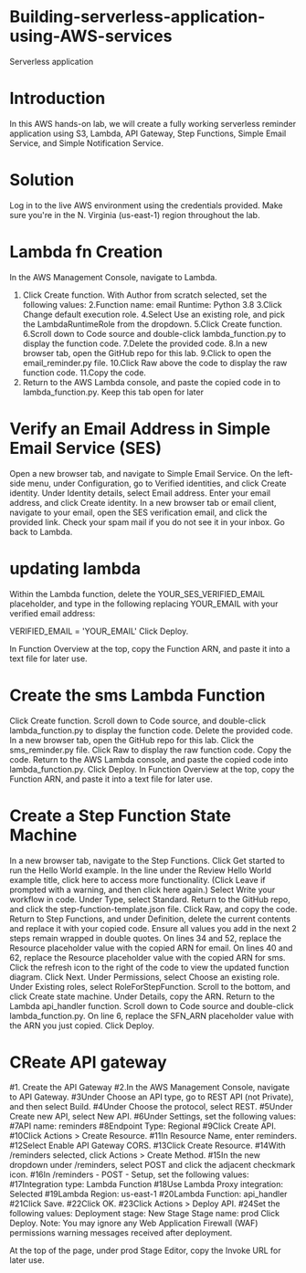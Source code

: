 # Building-serverless-application-using-AWS-services
Serverless application
<!--  -->
# Introduction
In this AWS hands-on lab, we will create a fully working serverless reminder application using S3, Lambda, API Gateway, Step Functions, Simple Email Service, and Simple Notification Service.
# Solution
Log in to the live AWS environment using the credentials provided. Make sure you're in the N. Virginia (us-east-1) region throughout the lab.
# Lambda fn Creation
In the AWS Management Console, navigate to Lambda.
1. Click Create function.
    With Author from scratch selected, set the following values:
2.Function name: email
Runtime: Python 3.8
3.Click Change default execution role.
4.Select Use an existing role, and pick the LambdaRuntimeRole from the dropdown.
5.Click Create function.
6.Scroll down to Code source and double-click lambda_function.py to display the function code.
7.Delete the provided code.
8.In a new browser tab, open the GitHub repo for this lab.
9.Click to open the email_reminder.py file.
10.Click Raw above the code to display the raw function code.
11.Copy the code.
12. Return to the AWS Lambda console, and paste the copied code in to lambda_function.py. Keep this tab open for later

# Verify an Email Address in Simple Email Service (SES)
Open a new browser tab, and navigate to Simple Email Service.
On the left-side menu, under Configuration, go to Verified identities, and click Create identity.
Under Identity details, select Email address.
Enter your email address, and click Create identity.
In a new browser tab or email client, navigate to your email, open the SES verification email, and click the provided link. Check your spam mail if you do not see it in your inbox.
Go back to Lambda.
# updating lambda
Within the Lambda function, delete the YOUR_SES_VERIFIED_EMAIL placeholder, and type in the following replacing YOUR_EMAIL with your verified email address:

VERIFIED_EMAIL = 'YOUR_EMAIL'
Click Deploy.

In Function Overview at the top, copy the Function ARN, and paste it into a text file for later use.

# Create the sms Lambda Function
Click Create function.
Scroll down to Code source, and double-click lambda_function.py to display the function code.
Delete the provided code.
In a new browser tab, open the GitHub repo for this lab.
Click the sms_reminder.py file.
Click Raw to display the raw function code.
Copy the code.
Return to the AWS Lambda console, and paste the copied code into lambda_function.py.
Click Deploy.
In Function Overview at the top, copy the Function ARN, and paste it into a text file for later use.

# Create a Step Function State Machine

In a new browser tab, navigate to the Step Functions.
Click Get started to run the Hello World example.
In the line under the Review Hello World example title, click here to access more functionality. (Click Leave if prompted with a warning, and then click here again.)
Select Write your workflow in code.
Under Type, select Standard.
Return to the GitHub repo, and click the step-function-template.json file.
Click Raw, and copy the code.
Return to Step Functions, and under Definition, delete the current contents and replace it with your copied code. Ensure all values you add in the next 2 steps remain wrapped in double quotes.
On lines 34 and 52, replace the Resource placeholder value with the copied ARN for email.
On lines 40 and 62, replace the Resource placeholder value with the copied ARN for sms.
Click the refresh icon to the right of the code to view the updated function diagram.
Click Next.
Under Permissions, select Choose an existing role.
Under Existing roles, select RoleForStepFunction.
Scroll to the bottom, and click Create state machine.
Under Details, copy the ARN.
Return to the Lambda api_handler function.
Scroll down to Code source and double-click lambda_function.py.
On line 6, replace the SFN_ARN placeholder value with the ARN you just copied.
Click Deploy.

# CReate API gateway

#1. Create the API Gateway
#2.In the AWS Management Console, navigate to API Gateway.
#3Under Choose an API type, go to REST API (not Private), and then select Build.
#4Under Choose the protocol, select REST.
#5Under Create new API, select New API.
#6Under Settings, set the following values:
#7API name: reminders
#8Endpoint Type: Regional
#9Click Create API.
#10Click Actions > Create Resource.
#11In Resource Name, enter reminders.
#12Select Enable API Gateway CORS.
#13Click Create Resource.
#14With /reminders selected, click Actions > Create Method.
#15In the new dropdown under /reminders, select POST and click the adjacent checkmark icon.
#16In /reminders - POST - Setup, set the following values:
#17Integration type: Lambda Function
#18Use Lambda Proxy integration: Selected
#19Lambda Region: us-east-1
#20Lambda Function: api_handler
#21Click Save.
#22Click OK.
#23Click Actions > Deploy API.
#24Set the following values:
Deployment stage: New Stage
Stage name: prod
Click Deploy.
Note: You may ignore any Web Application Firewall (WAF) permissions warning messages received after deployment.

At the top of the page, under prod Stage Editor, copy the Invoke URL for later use.
